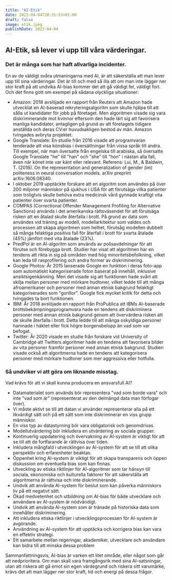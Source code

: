 ```yaml
---
title: "AI-Etik"
date: 2023-04-04T20:31:53+01:00
draft: false
image: etik.jpeg
publishDate: 2023-04-04
---
```


## AI-Etik, så lever vi upp till våra värderingar.

### Det är många som har haft allvarliga incidenter.

En av de väldigt svåra utmaningarna med AI, är att säkerställa att man lever upp till sina värderingar. Det är till och med så illa att om man inte lägger ner stor kraft på att undvika AI-bias kommer det att gå väldigt fel, väldigt fort. Och det finns gott om exempel på sådana olyckliga situationer:

 * Amazon: 2018 avslöjade en rapport från Reuters att Amazon hade utvecklat en AI-baserad rekryteringsalgoritm som skulle hjälpa till att sålla ut kandidater för jobb på företaget. Men algoritmen visade sig vara diskriminerande mot kvinnor eftersom den hade lärt sig att favorisera manliga kandidater, antagligen på grund av att företagets tidigare anställda och deras CV:er huvudsakligen bestod av män. Amazon tvingades avbryta projektet.
 * Google Translate: En studie från 2016 visade att programvaran tenderade att visa könsbias i översättningar från vissa språk till andra. Till exempel, när man översatte från engelska till arabiska, så översatte Google Translate "he" till "han" och "she" till "hon" i nästan alla fall, även när könet inte var känt eller relevant. Referens: Lui, M., & Baldwin, T. (2016). On the representation and generalization of gender (im) politeness in neural conversation models. arXiv preprint arXiv:1606.08340.
 * I oktober 2019 upptäckte forskare att en algoritm som användes på över 200 miljoner människor på sjukhus i USA för att förutsäga vilka patienter som troligtvis skulle behöva extra medicinsk vård gynnade kraftigt vita patienter över svarta patienter.
 * COMPAS (Correctional Offender Management Profiling for Alternative Sanctions)  används i det amerikanska rättsväsendet för att förutsäga risken att en åtalad skulle återfalla i brott. På grund av data som användes vid träning av modell, modellarkitektur som valdes och processen att skapa algoritmen som helhet, förutsåg modellen dubbelt så många felaktiga positiva fall för återfall i brott för svarta åtalade (45%) jämfört med vita åtalade (23%).
 * PredPol är en AI-algoritm som används av polisavdelningar för att förutse och förebygga brott. Studier har visat att algoritmen har en tendens att rikta in sig på områden med hög minoritetsbefolkning, vilket kan leda till rasprofilering och andra former av diskriminering. 
 * Google Photos: År 2015 lanserade Google en funktion i deras foto-app som automatiskt kategoriserade foton baserat på innehåll, inklusive ansiktsigenkänning. Men det visade sig att funktionen hade svårt att skilja mellan personer med mörkare hudtoner, vilket ledde till att många afroamerikaner och personer med annan etnisk bakgrund felaktigt kategoriserades som "gorillor". Google fick mycket kritik för detta och tvingades ta bort funktionen.
 * IBM: År 2018 avslöjade en rapport från ProPublica att IBMs AI-baserade brottsbekämpningsprogramvara hade en tendens att diskriminera personer med annan etnisk bakgrund genom att övervärdera risken att de skulle återfalla i brott. Detta ledde till att många oskyldiga personer hamnade i häktet eller fick högre borgensbelopp än vad som var befogat.
 * Twitter: År 2020 visade en studie från forskare vid University of Cambridge att Twitters algoritmer hade en tendens att favorisera bilder av vita personer framför personer med annan etnisk bakgrund. Studien visade också att algoritmerna hade en tendens att kategorisera personer med mörkare hudtoner som mer aggressiva eller hotfulla.


### Så undviker vi att göra om liknande misstag.

Vad krävs för att vi skall kunna producera en ansvarsfull AI?

 * Datamaterialet som används bör representera "vad som borde vara" och inte "vad som är" (representerat av den delmängd data man förfogar över).
 * Vi måste aktivt se till att datan vi använder representerar alla på ett likvärdigt sätt och på ett sätt som inte diskriminerar en viss grupp människor.
 * En viss typ av datastyrning bör vara obligatorisk och genomdrivas.
 * Modellutvärdering bör inkludera en utvärdering av sociala grupper.
 * Kontinuerlig uppdatering och övervakning av AI-system är viktigt för att se till att de fortfarande är rättvisa över tiden.
 * Inkludera mångfald i utvecklingen av AI-system för att se till att olika perspektiv och erfarenheter beaktas.
 * Öppenhet kring AI-system är viktigt för att skapa transparens och öppen diskussion om eventuella bias som kan finnas.
 * Utveckling av etiska riktlinjer för AI-algoritmer som tar hänsyn till sociala, ekonomiska och kulturella faktorer för att säkerställa att algoritmerna är rättvisa och inte diskriminerande.
 * Undvik att använda AI-system för beslut som kan påverka människors liv på ett negativt sätt.
 * Ökad medvetenhet och utbildning om AI-bias för både utvecklare och användare av AI-system är nödvändigt.
 * Undvik att använda AI-system som är tränade på historiska data som innehåller diskriminering.
 * Att inkludera etiska riktlinjer i utvecklingsprocessen för AI-system är avgörande.
 * Användning av AI-system för att upptäcka och korrigera bias kan vara en effektiv strategi.
 * Ett samarbete mellan regeringar, akademiker, utvecklare och användare kan bidra till att minska dessa problem

Sammanfattningsvis, AI-bias är varken ett litet område, eller något som går att nedprioritera. Om man skall vara framgångsrik med sina AI-satsningar, utan att riskera att gå emot sin egen värdegrund och riskera sitt varumärke, krävs det att man lägger ner stor kraft, tid och energi på dessa frågor. 

